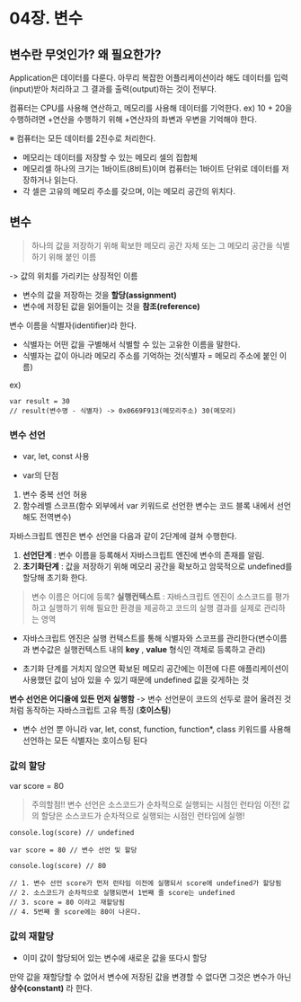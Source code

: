 # 04장. 변수

## 변수란 무엇인가? 왜 필요한가?

Application은 데이터를 다룬다. 아무리 복잡한 어플리케이션이라 해도 데이터를 입력(input)받아 처리하고 그 결과를 출력(output)하는 것이 전부다.

컴퓨터는 CPU를 사용해 연산하고, 메모리를 사용해 데이터를 기억한다.
ex) 10 + 20을 수행하려면 +연산을 수행하기 위해 +연산자의 좌변과 우변을 기억해야 한다.

※ 컴퓨터는 모든 데이터를 2진수로 처리한다.

- 메모리는 데이터를 저장할 수 있는 메모리 셀의 집합체
- 메모리셀 하나의 크기는 1바이트(8비트)이며 컴퓨터는 1바이트 단위로 데이터를 저장하거나 읽는다.
- 각 셀은 고유의 메모리 주소를 갖으며, 이는 메모리 공간의 위치다.

## 변수

> 하나의 값을 저장하기 위해 확보한 메모리 공간 자체 또는 그 메모리 공간을 식별하기 위해 붙인 이름

-> 값의 위치를 가리키는 상징적인 이름

- 변수의 값을 저장하는 것을 **할당(assignment)**
- 변수에 저장된 값을 읽어들이는 것을 **참조(reference)**

변수 이름을 식별자(identifier)라 한다.

- 식별자는 어떤 값을 구별해서 식별할 수 있는 고유한 이름을 말한다.
- 식별자는 값이 아니라 메모리 주소를 기억하는 것(식별자 = 메모리 주소에 붙인 이름)

ex)

```
var result = 30
// result(변수명 - 식별자) -> 0x0669F913(메모리주소) 30(메모리)
```

### 변수 선언

- var, let, const 사용

* var의 단점

1. 변수 중복 선언 허용
2. 함수레벨 스코프(함수 외부에서 var 키워드로 선언한 변수는 코드 블록 내에서 선언해도 전역변수)

자바스크립트 엔진은 변수 선언을 다음과 같이 2단계에 걸쳐 수행한다.

1. **선언단계** : 변수 이름을 등록해서 자바스크립트 엔진에 변수의 존재를 알림.
2. **초기화단계** : 값을 저장하기 위해 메모리 공간을 확보하고 암묵적으로 undefined를 할당해 초기화 한다.

> 변수 이름은 어디에 등록?
> **실행컨텍스트** : 자바스크립트 엔진이 소스코드를 평가하고 실행하기 위해 필요한 환경을 제공하고 코드의 실행 결과를 실제로 관리하는 영역

- 자바스크립트 엔진은 실행 컨텍스트를 통해 식별자와 스코프를 관리한다(변수이름과 변수값은 실행컨텍스트 내의 **key** , **value** 형식인 객체로 등록하고 관리)

* 초기화 단계를 거치지 않으면 확보된 메모리 공간에는 이전에 다른 애플리케이션이 사용했던 값이 남아 있을 수 있기 때문에 undefined 값을 갖게하는 것

**변수 선언은 어디줄에 있든 먼저 실행함**
-> 변수 선언문이 코드의 선두로 끌어 올려진 것 처럼 동작하는 자바스크립트 고유 특징 (**호이스팅**)

- 변수 선언 뿐 아니라 var, let, const, function, function\*, class 키워드를 사용해 선언하는 모든 식별자는 호이스팅 된다

### 값의 할당

var score = 80

> 주의할점!!
> 변수 선언은 소스코드가 순차적으로 실행되는 시점인 런타임 이전!
> 값의 할당은 소스코드가 순차적으로 실행되는 시점인 런타임에 실행!

```
console.log(score) // undefined

var score = 80 // 변수 선언 및 할당

console.log(score) // 80

// 1. 변수 선언 score가 먼저 런타임 이전에 실행되서 score에 undefined가 할당됨
// 2. 소스코드가 순차적으로 실행되면서 1번째 줄 score는 undefined
// 3. score = 80 이라고 재할당됨
// 4. 5번째 줄 score에는 80이 나온다.
```

### 값의 재할당

- 이미 값이 할당되어 있는 변수에 새로운 값을 또다시 할당

만약 값을 재할당할 수 없어서 변수에 저장된 값을 변경할 수 없다면 그것은 변수가 아닌 **상수(constant)** 라 한다.
